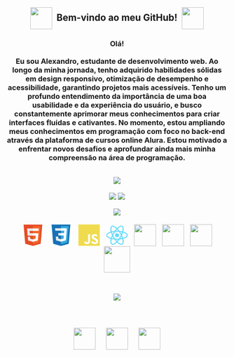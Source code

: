 <h2 align="center"> 
 <img align="center"  height="50" width="50" hspace="5" src="https://www.pngrepo.com/png/331724/512/github-code-source.png">
 Bem-vindo ao meu GitHub!
 <img align="center"  height="50" width="50" hspace="5" src="https://www.pngrepo.com/png/331724/512/github-code-source.png">
</h2>
<h3 align="center">Olá!<br><br>Eu sou Alexandro, estudante de desenvolvimento web. Ao longo da minha jornada, tenho adquirido habilidades sólidas em design responsivo, otimização de desempenho e acessibilidade, garantindo projetos mais acessíveis. Tenho um profundo entendimento da importância de uma boa usabilidade e da experiência do usuário, e busco constantemente aprimorar meus conhecimentos para criar interfaces fluidas e cativantes. No momento, estou ampliando meus conhecimentos em programação com foco no back-end através da plataforma de cursos online Alura. Estou motivado a enfrentar novos desafios e aprofundar ainda mais minha compreensão na área de programação.
</h3>

<br>

<div align="center">
<img height="450vh" src="https://media2.giphy.com/media/QpVUMRUJGokfqXyfa1/giphy.gif?cid=ecf05e47521mgfjtwkm1ggvdk75kucfy32aca1ybc1u6lndr&rid=giphy.gif&ct=g" />
</div>

<br>

<div align="center">
 <img height = "180em" src="https://github-readme-stats.vercel.app/api?username=alexandrolsf&show_icons=true&theme=highcontrast" />
 <img height = "180em" src="https://github-readme-stats.vercel.app/api/top-langs/?username=alexandrolsf&layout=compact&langs_count=16&theme=highcontrast"/>
</div>

<br>

<div align="center">
<img src="https://media4.giphy.com/media/qgQUggAC3Pfv687qPC/giphy.gif?cid=ecf05e47x2t567n5qnqcj4s1hndj1zalzz1og00uex1lbnur&rid=giphy.gif&ct=g" />
</div>

<div align="center" style="display: inline_block"><br>
  <img align="center"  height="50" width="50" hspace="5" src="https://raw.githubusercontent.com/devicons/devicon/master/icons/html5/html5-original.svg">
  <img align="center"  height="50" width="50" hspace="5" src="https://raw.githubusercontent.com/devicons/devicon/master/icons/css3/css3-original.svg">
 <img align="center"  height="50" width="50" hspace="5" src="https://raw.githubusercontent.com/devicons/devicon/master/icons/javascript/javascript-plain.svg">
  <img align="center"  height="50" width="50" hspace="5" src="https://raw.githubusercontent.com/devicons/devicon/master/icons/react/react-original.svg">
  <img align="center"  height="50" width="50" hspace="5" src="https://cdn.worldvectorlogo.com/logos/vue-js-1.svg">
  <img align="center"  height="50" width="50" hspace="5" src="https://cdn.worldvectorlogo.com/logos/bootstrap-4.svg">
  <img align="center"  height="50" width="50" hspace="5" src="https://cdn.worldvectorlogo.com/logos/nodejs-icon.svg">
  <img align="center"  height="60" width="60" hspace="5" src="https://camo.githubusercontent.com/b3578157355b1ac74d38d0f89d1022095ba7f7a988db091cef0fa4a62685e87e/68747470733a2f2f74656368737461636b2d67656e657261746f722e76657263656c2e6170702f6d7973716c2d69636f6e2e737667">
</div>

##

<br>

<div align="center">
 <img align="center" height="250em" src="https://www.pngrepo.com/png/331724/512/github-code-source.png"/>
</div>

<br><br>

<div align="center">
  <a href="https://instagram.com/alexandrolsf_" target="_blank"><img height="50" width="50" hspace="10" src="https://cdn.worldvectorlogo.com/logos/instagram-2016-5.svg" target="_blank"></a>
  <a href="https://www.linkedin.com/in/alexandro-lopes-192ba8219" target="_blank"><img height="50" width="50" hspace="10" src="https://cdn.worldvectorlogo.com/logos/linkedin-icon-2.svg" target="_blank"></a>
 <a href = "mailto:alexandrolsf@gmail.com"><img height="50" width="50" hspace="10" src="https://cdn.worldvectorlogo.com/logos/official-gmail-icon-2020-.svg" target="_blank"></a>
</div>



